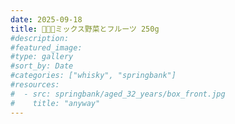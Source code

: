 ```yaml
---
date: 2025-09-18
title: 🥕🍌🍠ミックス野菜とフルーツ 250g
#description: 
#featured_image: 
#type: gallery
#sort_by: Date
#categories: ["whisky", "springbank"]
#resources:
#  - src: springbank/aged_32_years/box_front.jpg
#    title: "anyway"
---
```


